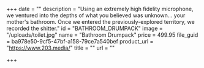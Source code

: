 +++
date = ""
description = "Using an extremely high fidelity microphone, we ventured into the depths of what you believed was unknown... your mother's bathroom. Once we entered the previously-explored territory, we recorded the shitter."
id = "BATHROOM_DRUMPACK"
image = "/uploads/toilet.jpg"
name = "Bathroom Drumpack"
price = 499.95
file_guid = ba978e50-9cf5-47bf-a158-79ce7a540bef
product_url = "https://www.203.media/"
title = ""
url = ""

+++
